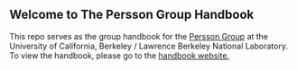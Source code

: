 ## Welcome to The Persson Group Handbook

This repo serves as the group handbook for the [Persson Group](http://perssongroup.lbl.gov) at the University of California, Berkeley / Lawrence Berkeley National Laboratory. To view the handbook, please go to the [handbook website.](jdadelen.github.io/perssongrouphandbook)

